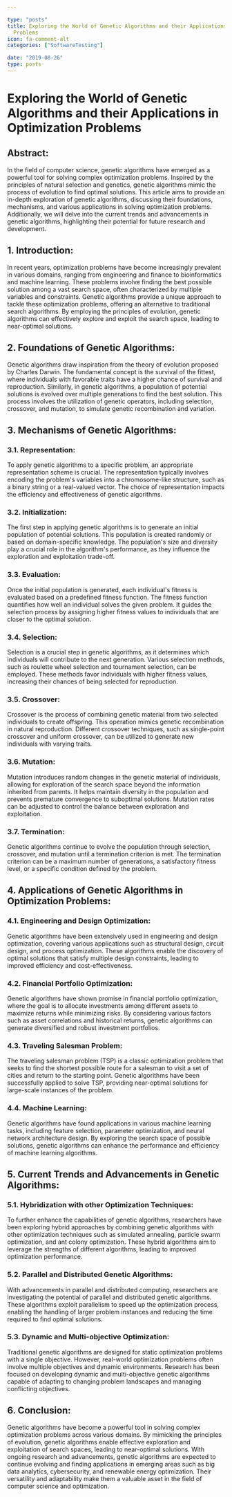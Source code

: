 ```yaml
---

type: "posts"
title: Exploring the World of Genetic Algorithms and their Applications in Optimization
  Problems
icon: fa-comment-alt
categories: ["SoftwareTesting"]

date: "2019-08-26"
type: posts
---
```





# Exploring the World of Genetic Algorithms and their Applications in Optimization Problems

## Abstract:
In the field of computer science, genetic algorithms have emerged as a powerful tool for solving complex optimization problems. Inspired by the principles of natural selection and genetics, genetic algorithms mimic the process of evolution to find optimal solutions. This article aims to provide an in-depth exploration of genetic algorithms, discussing their foundations, mechanisms, and various applications in solving optimization problems. Additionally, we will delve into the current trends and advancements in genetic algorithms, highlighting their potential for future research and development.

## 1. Introduction:
In recent years, optimization problems have become increasingly prevalent in various domains, ranging from engineering and finance to bioinformatics and machine learning. These problems involve finding the best possible solution among a vast search space, often characterized by multiple variables and constraints. Genetic algorithms provide a unique approach to tackle these optimization problems, offering an alternative to traditional search algorithms. By employing the principles of evolution, genetic algorithms can effectively explore and exploit the search space, leading to near-optimal solutions.

## 2. Foundations of Genetic Algorithms:
Genetic algorithms draw inspiration from the theory of evolution proposed by Charles Darwin. The fundamental concept is the survival of the fittest, where individuals with favorable traits have a higher chance of survival and reproduction. Similarly, in genetic algorithms, a population of potential solutions is evolved over multiple generations to find the best solution. This process involves the utilization of genetic operators, including selection, crossover, and mutation, to simulate genetic recombination and variation.

## 3. Mechanisms of Genetic Algorithms:
### 3.1. Representation:
To apply genetic algorithms to a specific problem, an appropriate representation scheme is crucial. The representation typically involves encoding the problem's variables into a chromosome-like structure, such as a binary string or a real-valued vector. The choice of representation impacts the efficiency and effectiveness of genetic algorithms.

### 3.2. Initialization:
The first step in applying genetic algorithms is to generate an initial population of potential solutions. This population is created randomly or based on domain-specific knowledge. The population's size and diversity play a crucial role in the algorithm's performance, as they influence the exploration and exploitation trade-off.

### 3.3. Evaluation:
Once the initial population is generated, each individual's fitness is evaluated based on a predefined fitness function. The fitness function quantifies how well an individual solves the given problem. It guides the selection process by assigning higher fitness values to individuals that are closer to the optimal solution.

### 3.4. Selection:
Selection is a crucial step in genetic algorithms, as it determines which individuals will contribute to the next generation. Various selection methods, such as roulette wheel selection and tournament selection, can be employed. These methods favor individuals with higher fitness values, increasing their chances of being selected for reproduction.

### 3.5. Crossover:
Crossover is the process of combining genetic material from two selected individuals to create offspring. This operation mimics genetic recombination in natural reproduction. Different crossover techniques, such as single-point crossover and uniform crossover, can be utilized to generate new individuals with varying traits.

### 3.6. Mutation:
Mutation introduces random changes in the genetic material of individuals, allowing for exploration of the search space beyond the information inherited from parents. It helps maintain diversity in the population and prevents premature convergence to suboptimal solutions. Mutation rates can be adjusted to control the balance between exploration and exploitation.

### 3.7. Termination:
Genetic algorithms continue to evolve the population through selection, crossover, and mutation until a termination criterion is met. The termination criterion can be a maximum number of generations, a satisfactory fitness level, or a specific condition defined by the problem.

## 4. Applications of Genetic Algorithms in Optimization Problems:
### 4.1. Engineering and Design Optimization:
Genetic algorithms have been extensively used in engineering and design optimization, covering various applications such as structural design, circuit design, and process optimization. These algorithms enable the discovery of optimal solutions that satisfy multiple design constraints, leading to improved efficiency and cost-effectiveness.

### 4.2. Financial Portfolio Optimization:
Genetic algorithms have shown promise in financial portfolio optimization, where the goal is to allocate investments among different assets to maximize returns while minimizing risks. By considering various factors such as asset correlations and historical returns, genetic algorithms can generate diversified and robust investment portfolios.

### 4.3. Traveling Salesman Problem:
The traveling salesman problem (TSP) is a classic optimization problem that seeks to find the shortest possible route for a salesman to visit a set of cities and return to the starting point. Genetic algorithms have been successfully applied to solve TSP, providing near-optimal solutions for large-scale instances of the problem.

### 4.4. Machine Learning:
Genetic algorithms have found applications in various machine learning tasks, including feature selection, parameter optimization, and neural network architecture design. By exploring the search space of possible solutions, genetic algorithms can enhance the performance and efficiency of machine learning algorithms.

## 5. Current Trends and Advancements in Genetic Algorithms:
### 5.1. Hybridization with other Optimization Techniques:
To further enhance the capabilities of genetic algorithms, researchers have been exploring hybrid approaches by combining genetic algorithms with other optimization techniques such as simulated annealing, particle swarm optimization, and ant colony optimization. These hybrid algorithms aim to leverage the strengths of different algorithms, leading to improved optimization performance.

### 5.2. Parallel and Distributed Genetic Algorithms:
With advancements in parallel and distributed computing, researchers are investigating the potential of parallel and distributed genetic algorithms. These algorithms exploit parallelism to speed up the optimization process, enabling the handling of larger problem instances and reducing the time required to find optimal solutions.

### 5.3. Dynamic and Multi-objective Optimization:
Traditional genetic algorithms are designed for static optimization problems with a single objective. However, real-world optimization problems often involve multiple objectives and dynamic environments. Research has been focused on developing dynamic and multi-objective genetic algorithms capable of adapting to changing problem landscapes and managing conflicting objectives.

## 6. Conclusion:
Genetic algorithms have become a powerful tool in solving complex optimization problems across various domains. By mimicking the principles of evolution, genetic algorithms enable effective exploration and exploitation of search spaces, leading to near-optimal solutions. With ongoing research and advancements, genetic algorithms are expected to continue evolving and finding applications in emerging areas such as big data analytics, cybersecurity, and renewable energy optimization. Their versatility and adaptability make them a valuable asset in the field of computer science and optimization.